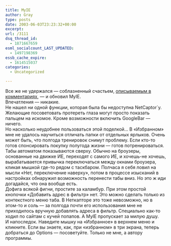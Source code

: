 ```yaml
---
title: MyIE
author: Gray
type: posts
date: 2003-06-03T23:23:32+00:00
excerpt:
url: /3111
dsq_thread_id:
  - 1871667659
esml_socialcount_LAST_UPDATED:
  - 1497198369
essb_cache_expire:
  - 1614515037
categories:
  - Uncategorized

---
```








Все же не удержался &#8212; соблазненный счастьем, <a href="http://www.searchengines.ru/cgi-bin/blog/mt-comments.cgi?entry_id=918" target="_blank">описываемым в комментариях</a>, &#8212; и обновил MyIE.  
Впечатления &#8212; никакие.  
Не нашел ни одной функции, которая была бы недоступна NetCaptor\`у. Желающие посоветовать протереть глаза могут просто показать пальцем на искомое. Кроме возможности включить GoogleBar &#8212; ничего.  
Но насколько неудобнее пользоваться этой поделкой&#8230; В &#171;Избранном&#187; мне не удалось научиться отличать папки от отдельных ярлыков. Очень может быть, что полгода тренировок снимут проблему. Если кто-то готов спонсировать покупку полугода жизни &#8212; готов потренироваться.  
Табы автоматом показываются сверху. Обычно на броузеры, основанные на движке ИЕ, переходят с самого ИЕ, и хочешь-не хочешь, вырабатывается привычка переключаться между окнами броузера, кликая мышкой где-то рядом с таскбаром. Полчаса я себя ловил на мысли &#171;Нет, переключение наверху&#187;, потом в процессе изысканий в настройках обнаружил возможность перенести табы вниз. Но это ж иди догадайся, что она вообще есть.  
Дофига всякой фигни, простите за каламбур. При этом простой кнопочки &#171;Добавить адрес в фильтр&#187; нет. Это можно сделать только из контекстного меню таба. В Неткапторе это тоже невозможно, но в этом-то и соль &#8212; за полгода почти его использования мне не приходилось вручную добавлять адреса в фильтр. Специально как-то ходил по сайтам с кучей попапов. А MyIE пропускает за милую душу.  
И напоследок. Наведите мышку на &#171;Избранное&#187; в верхнем меню и кликните. Если вы знаете, как, при &#171;избранном&#187; в три экрана, теперь добраться до Options &#8212; посоветуйте. Только не мне, а автору программы.